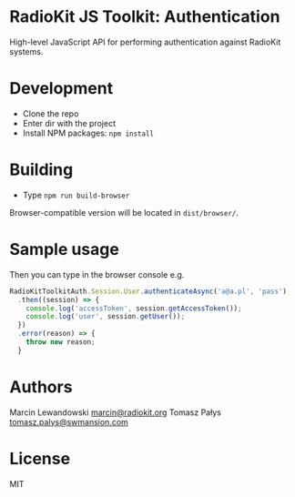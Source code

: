 # RadioKit JS Toolkit: Authentication

High-level JavaScript API for performing authentication against RadioKit systems.

# Development

* Clone the repo
* Enter dir with the project
* Install NPM packages: `npm install`

# Building

* Type `npm run build-browser`

Browser-compatible version will be located in `dist/browser/`.

# Sample usage

Then you can type in the browser console e.g.

```javascript
RadioKitToolkitAuth.Session.User.authenticateAsync('a@a.pl', 'pass')
  .then((session) => {
    console.log('accessToken', session.getAccessToken());
    console.log('user', session.getUser());
  })
  .error(reason) => {
    throw new reason;
  }
```

# Authors

Marcin Lewandowski <marcin@radiokit.org>
Tomasz Pałys <tomasz.palys@swmansion.com>

# License

MIT
